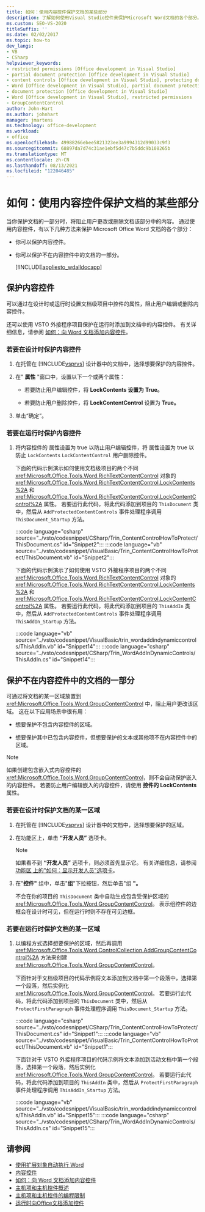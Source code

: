 ```yaml
---
title: 如何：使用内容控件保护文档的某些部分
description: 了解如何使用Visual Studio控件来保护Microsoft Word文档的各个部分。
ms.custom: SEO-VS-2020
titleSuffix: ''
ms.date: 02/02/2017
ms.topic: how-to
dev_langs:
- VB
- CSharp
helpviewer_keywords:
- restricted permissions [Office development in Visual Studio]
- partial document protection [Office development in Visual Studio]
- content controls [Office development in Visual Studio], protecting documents
- Word [Office development in Visual Studio], partial document protection
- document protection [Office development in Visual Studio]
- Word [Office development in Visual Studio], restricted permissions
- GroupContentControl
author: John-Hart
ms.author: johnhart
manager: jmartens
ms.technology: office-development
ms.workload:
- office
ms.openlocfilehash: 49988266ebee5821323ee3a9994312d99033c9f3
ms.sourcegitcommit: 68897da7d74c31ae1ebf5d47c7b5ddc9b108265b
ms.translationtype: MT
ms.contentlocale: zh-CN
ms.lasthandoff: 08/13/2021
ms.locfileid: "122046485"
---
```

# <a name="how-to-protect-parts-of-documents-by-using-content-controls"></a>如何：使用内容控件保护文档的某些部分
  当你保护文档的一部分时，将阻止用户更改或删除文档该部分中的内容。 通过使用内容控件，有以下几种方法来保护 Microsoft Office Word 文档的各个部分：

- 你可以保护内容控件。

- 你可以保护不在内容控件中的文档的一部分。

  [!INCLUDE[appliesto_wdalldocapp](../vsto/includes/appliesto-wdalldocapp-md.md)]

## <a name="protect-a-content-control"></a><a name="EditDeleteControl"></a> 保护内容控件
 可以通过在设计时或运行时设置文档级项目中控件的属性，阻止用户编辑或删除内容控件。

 还可以使用 VSTO 外接程序项目保护在运行时添加到文档中的内容控件。 有关详细信息，请参阅 [如何：向 Word 文档添加内容控件](../vsto/how-to-add-content-controls-to-word-documents.md)。

### <a name="to-protect-a-content-control-at-design-time"></a>若要在设计时保护内容控件

1. 在托管在 [!INCLUDE[vsprvs](../sharepoint/includes/vsprvs-md.md)] 设计器中的文档中，选择想要保护的内容控件。

2. 在" **属性** "窗口中，设置以下一个或两个属性：

    - 若要防止用户编辑控件，将 **LockContents 设置为** **True。**

    - 若要防止用户删除控件，将 **LockContentControl** 设置为 **True。**

3. 单击“确定”。

### <a name="to-protect-a-content-control-at-run-time"></a>若要在运行时保护内容控件

1. 将内容控件的 属性设置为 true 以防止用户编辑控件，将 属性设置为 true 以防止 `LockContents`  `LockContentControl` 用户删除控件。 

     下面的代码示例演示如何使用文档级项目的两个不同 <xref:Microsoft.Office.Tools.Word.RichTextContentControl> 对象的 <xref:Microsoft.Office.Tools.Word.RichTextContentControl.LockContents%2A> 和 <xref:Microsoft.Office.Tools.Word.RichTextContentControl.LockContentControl%2A> 属性。 若要运行此代码，将此代码添加到项目的 `ThisDocument` 类中，然后从 `AddProtectedContentControls` 事件处理程序调用 `ThisDocument_Startup` 方法。

     :::code language="csharp" source="../vsto/codesnippet/CSharp/Trin_ContentControlHowToProtect/ThisDocument.cs" id="Snippet2":::
     :::code language="vb" source="../vsto/codesnippet/VisualBasic/Trin_ContentControlHowToProtect/ThisDocument.vb" id="Snippet2":::

     下面的代码示例演示了如何使用 VSTO 外接程序项目的两个不同 <xref:Microsoft.Office.Tools.Word.RichTextContentControl> 对象的 <xref:Microsoft.Office.Tools.Word.RichTextContentControl.LockContents%2A> 和 <xref:Microsoft.Office.Tools.Word.RichTextContentControl.LockContentControl%2A> 属性。 若要运行此代码，将此代码添加到项目的 `ThisAddIn` 类中，然后从 `AddProtectedContentControls` 事件处理程序调用 `ThisAddIn_Startup` 方法。

     :::code language="vb" source="../vsto/codesnippet/VisualBasic/trin_wordaddindynamiccontrols/ThisAddIn.vb" id="Snippet14":::
     :::code language="csharp" source="../vsto/codesnippet/CSharp/Trin_WordAddInDynamicControls/ThisAddIn.cs" id="Snippet14":::

## <a name="protect-a-part-of-a-document-that-is-not-in-a-content-control"></a>保护不在内容控件中的文档的一部分
 可通过将文档的某一区域放置到 <xref:Microsoft.Office.Tools.Word.GroupContentControl> 中，阻止用户更改该区域。 这在以下应用场景中很有用：

- 想要保护不包含内容控件的区域。

- 想要保护其中已包含内容控件，但想要保护的文本或其他项不在内容控件中的区域。

> [!NOTE]
> 如果创建包含嵌入式内容控件的 <xref:Microsoft.Office.Tools.Word.GroupContentControl>，则不会自动保护嵌入的内容控件。 若要防止用户编辑嵌入的内容控件，请使用 **控件的 LockContents** 属性。

### <a name="to-protect-an-area-of-a-document-at-design-time"></a>若要在设计时保护文档的某一区域

1. 在托管在 [!INCLUDE[vsprvs](../sharepoint/includes/vsprvs-md.md)] 设计器中的文档中，选择想要保护的区域。

2. 在功能区上，单击 **“开发人员”** 选项卡。

    > [!NOTE]
    > 如果看不到 **“开发人员”** 选项卡，则必须首先显示它。 有关详细信息，请参阅 [功能区 上的"如何：显示开发人员"选项卡](../vsto/how-to-show-the-developer-tab-on-the-ribbon.md)。

3. 在"**控件"** 组中，单击"**组**"下拉按钮，然后单击"组 **"。**

     不会在你的项目的 `ThisDocument` 类中自动生成包含受保护区域的 <xref:Microsoft.Office.Tools.Word.GroupContentControl>。 表示组控件的边框会在设计时可见，但在运行时则不存在可见边框。

### <a name="to-protect-an-area-of-a-document-at-run-time"></a>若要在运行时保护文档的某一区域

1. 以编程方式选择想要保护的区域，然后再调用 <xref:Microsoft.Office.Tools.Word.ControlCollection.AddGroupContentControl%2A> 方法来创建 <xref:Microsoft.Office.Tools.Word.GroupContentControl>。

     下面针对于文档级项目的代码示例将文本添加到文档中第一个段落中，选择第一个段落，然后实例化 <xref:Microsoft.Office.Tools.Word.GroupContentControl>。 若要运行此代码，将此代码添加到项目的 `ThisDocument` 类中，然后从 `ProtectFirstParagraph` 事件处理程序调用 `ThisDocument_Startup` 方法。

     :::code language="csharp" source="../vsto/codesnippet/CSharp/Trin_ContentControlHowToProtect/ThisDocument.cs" id="Snippet1":::
     :::code language="vb" source="../vsto/codesnippet/VisualBasic/Trin_ContentControlHowToProtect/ThisDocument.vb" id="Snippet1":::

     下面针对于 VSTO 外接程序项目的代码示例将文本添加到活动文档中第一个段落，选择第一个段落，然后实例化 <xref:Microsoft.Office.Tools.Word.GroupContentControl>。 若要运行此代码，将此代码添加到项目的 `ThisAddIn` 类中，然后从 `ProtectFirstParagraph` 事件处理程序调用 `ThisAddIn_Startup` 方法。

     :::code language="vb" source="../vsto/codesnippet/VisualBasic/trin_wordaddindynamiccontrols/ThisAddIn.vb" id="Snippet15":::
     :::code language="csharp" source="../vsto/codesnippet/CSharp/Trin_WordAddInDynamicControls/ThisAddIn.cs" id="Snippet15":::

## <a name="see-also"></a>请参阅
- [使用扩展对象自动执行 Word](../vsto/automating-word-by-using-extended-objects.md)
- [内容控件](../vsto/content-controls.md)
- [如何：向 Word 文档添加内容控件](../vsto/how-to-add-content-controls-to-word-documents.md)
- [主机项和主机控件概述](../vsto/host-items-and-host-controls-overview.md)
- [主机项和主机控件的编程限制](../vsto/programmatic-limitations-of-host-items-and-host-controls.md)
- [运行时向Office文档添加控件](../vsto/adding-controls-to-office-documents-at-run-time.md)
